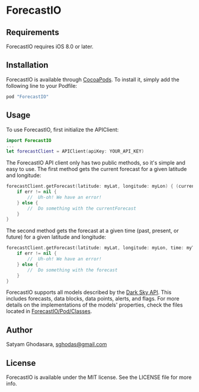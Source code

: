 # ForecastIO

## Requirements

ForecastIO requires iOS 8.0 or later.

## Installation

ForecastIO is available through [CocoaPods](http://cocoapods.org). To install
it, simply add the following line to your Podfile:

```ruby
pod "ForecastIO"
```

## Usage

To use ForecastIO, first initialize the APIClient:

```swift
import ForecastIO
...
let forecastClient = APIClient(apiKey: YOUR_API_KEY)
```

The ForecastIO API client only has two public methods, so it's simple and easy to use. The first method gets the current forecast for a given latitude and longitude:

```swift
forecastClient.getForecast(latitude: myLat, longitude: myLon) { (currentForecast, error) -> Void in
    if err != nil {
        //  Uh-oh! We have an error!
    } else {
        //  Do something with the currentForecast
    }
}
```

The second method gets the forecast at a given time (past, present, or future) for a given latitude and longitude:

```swift
forecastClient.getForecast(latitude: myLat, longitude: myLon, time: myTime) { (forecast, error) -> Void in
    if err != nil {
        //  Uh-oh! We have an error!
    } else {
        //  Do something with the forecast
    }
}
```

ForecastIO supports all models described by the [Dark Sky API](https://developer.forecast.io/docs/v2). This includes forecasts, data blocks, data points, alerts, and flags. For more details on the implementations of the models' properties, check the files located in [ForecastIO/Pod/Classes](https://github.com/sghodas/ForecastIO/tree/master/Pod/Classes).

## Author

Satyam Ghodasara, sghodas@gmail.com

## License

ForecastIO is available under the MIT license. See the LICENSE file for more info.
